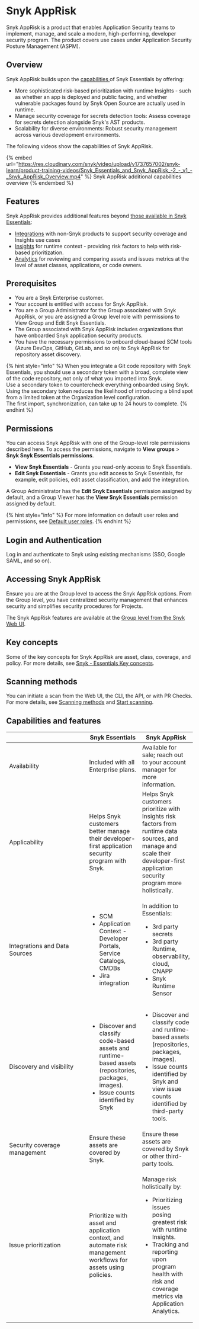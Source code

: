 # Snyk AppRisk

Snyk AppRisk is a product that enables Application Security teams to implement, manage, and scale a modern, high-performing, developer security program. The product covers use cases under Application Security Posture Management (ASPM).

## Overview

Snyk AppRisk builds upon the [capabilities ](snyk-essentials.md#overview)of Snyk Essentials by offering:

* More sophisticated risk-based prioritization with runtime Insights - such as whether an app is deployed and public facing, and whether vulnerable packages found by Snyk Open Source are actually used in runtime.
* Manage security coverage for secrets detection tools: Assess coverage for secrets detection alongside Snyk's AST products.
* Scalability for diverse environments: Robust security management across various development environments.

The following videos show the capabilities of Snyk AppRisk.

{% embed url="https://res.cloudinary.com/snyk/video/upload/v1737657002/snyk-learn/product-training-videos/Snyk_Essentials_and_Snyk_AppRisk_-2_-_v1_-_Snyk_AppRisk_Overview.mp4" %}
Snyk AppRisk additional capabilities overview
{% endembed %}

## Features

Snyk AppRisk provides additional features beyond [those available in Snyk Essentials](snyk-essentials.md#features):

* [Integrations](../manage-risk/snyk-apprisk/integrations-for-snyk-apprisk/connect-a-third-party-integration.md) with non-Snyk products to support security coverage and Insights use cases
* [Insights](../manage-risk/prioritize-issues-for-fixing/prioritization-for-snyk-essentials.md) for runtime context - providing risk factors to help with risk-based prioritization.
* [Analytics](../manage-risk/analytics/application-analytics.md) for reviewing and comparing assets and issues metrics at the level of asset classes, applications, or code owners.

## Prerequisites

* You are a Snyk Enterprise customer.
* Your account is entitled with access for Snyk AppRisk.
* You are a Group Administrator for the Group associated with Snyk AppRisk, or you are assigned a Group level role with permissions to View Group and Edit Snyk Essentials.
* The Group associated with Snyk AppRisk includes organizations that have onboarded Snyk application security products.
* You have the necessary permissions to onboard cloud-based SCM tools (Azure DevOps, GitHub, GitLab, and so on) to Snyk AppRisk for repository asset discovery.

{% hint style="info" %}
When you integrate a Git code repository with Snyk Essentials, you should use a secondary token with a broad, complete view of the code repository, not only of what you imported into Snyk. \
Use a secondary token to countercheck everything onboarded using Snyk. \
Using the secondary token reduces the likelihood of introducing a blind spot from a limited token at the Organization level configuration. \
The first import, synchronization, can take up to 24 hours to complete.
{% endhint %}

## Permissions

You can access Snyk AppRisk with one of the Group-level role permissions described here. To access the permissions, navigate to **View groups** > **Snyk Snyk Essentials permissions**.

* **View Snyk Essentials** - Grants you read-only access to Snyk Essentials.
* **Edit Snyk Essentials** - Grants you edit access to Snyk Essentials, for example, edit policies, edit asset classification, and add the integration.

A Group Administrator has the **Edit Snyk Essentials** permission assigned by default, and a Group Viewer has the **View Snyk Essentials** permission assigned by default.

{% hint style="info" %}
For more information on default user roles and permissions, see [Default user roles](../snyk-admin/user-roles/pre-defined-roles.md).
{% endhint %}

## Login and Authentication

Log in and authenticate to Snyk using existing mechanisms (SSO, Google SAML, and so on).

## Accessing Snyk AppRisk

Ensure you are at the Group level to access the Snyk AppRisk options. From the Group level, you have centralized security management that enhances security and simplifies security procedures for Projects.

The Snyk AppRisk features are available at the [Group level from the Snyk Web UI](../getting-started/snyk-web-ui.md#group-level).&#x20;

## Key concepts

Some of the key concepts for Snyk AppRisk are asset, class, coverage, and policy. For more details, see  [Snyk - Essentials Key concepts](snyk-essentials.md).

## Scanning methods

You can initiate a scan from the Web UI, the CLI, the API, or with PR Checks. For more details, see [Scanning methods](snyk-essentials.md#scanning-methods) and  [Start scanning](start-scanning.md).

## Capabilities and features

<table><thead><tr><th width="288"></th><th>Snyk Essentials</th><th>Snyk AppRisk</th></tr></thead><tbody><tr><td>Availability</td><td>Included with all Enterprise plans.</td><td>Available for sale; reach out to your account manager for more information.</td></tr><tr><td>Applicability</td><td>Helps Snyk customers better manage their developer-first application security program with Snyk.</td><td>Helps Snyk customers prioritize with Insights risk factors from runtime data sources, and manage and scale their developer-first application security program more holistically.</td></tr><tr><td>Integrations and Data Sources</td><td><ul><li>SCM</li><li>Application Context - Developer Portals, Service Catalogs, CMDBs</li><li>Jira integration</li></ul></td><td><p>In addition to Essentials:</p><ul><li>3rd party secrets</li><li>3rd party Runtime, observability, cloud, CNAPP</li><li>Snyk Runtime Sensor</li></ul></td></tr><tr><td>Discovery and visibility</td><td><ul><li>Discover and classify code-based assets and runtime-based assets (repositories, packages, images).</li><li>Issue counts identified by Snyk</li></ul></td><td><ul><li>Discover and classify code and runtime-based assets (repositories, packages, images).</li><li>Issue counts identified by Snyk and view issue counts identified by third-party tools.</li></ul></td></tr><tr><td>Security coverage management</td><td>Ensure these assets are covered by Snyk.</td><td>Ensure these assets are covered by Snyk or other third-party tools.</td></tr><tr><td>Issue prioritization</td><td>Prioritize with asset and application context, and automate risk management workflows for assets using policies.</td><td><p>Manage risk holistically by:</p><ul><li>Prioritizing issues posing greatest risk with runtime Insights.</li><li>Tracking and reporting upon program health with risk and coverage metrics via Application Analytics.</li></ul></td></tr></tbody></table>

